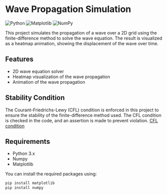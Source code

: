 # Wave Propagation Simulation
![Python](https://img.shields.io/badge/Python-FFD43B?style=for-the-badge&logo=python&logoColor=blue)
![Matplotlib](https://img.shields.io/badge/Matplotlib-%23ffffff.svg?style=for-the-badge&logo=Matplotlib&logoColor=black)
![NumPy](https://img.shields.io/badge/Numpy-777BB4?style=for-the-badge&logo=numpy&logoColor=white)


This project simulates the propagation of a wave over a 2D grid using the finite-difference method to solve the wave equation. The result is visualized as a heatmap animation, showing the displacement of the wave over time.

## Features

- 2D wave equation solver
- Heatmap visualization of the wave propagation
- Animation of the wave propagation

## Stability Condition

The Courant-Friedrichs-Lewy (CFL) condition is enforced in this project to ensure the stability of the finite-difference method used. The CFL condition is checked in the code, and an assertion is made to prevent violation. [CFL condition](https://en.wikipedia.org/wiki/Courant%E2%80%93Friedrichs%E2%80%93Lewy_condition)

## Requirements

- Python 3.x
- Numpy
- Matplotlib

You can install the required packages using:

```bash
pip install matplotlib
pip install numpy 
